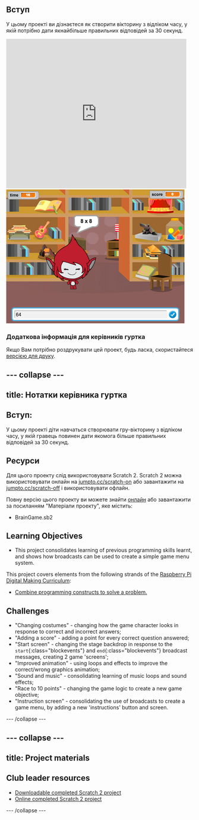 ## Вступ

У цьому проекті ви дізнаєтеся як створити вікторину з відліком часу, у якій потрібно дати якнайбільше правильних відповідей за 30 секунд.

<div class="scratch-preview">
  <iframe allowtransparency="true" width="485" height="402" src="https://scratch.mit.edu/projects/embed/42225768/?autostart=false" frameborder="0"></iframe>
  <img src="images/brain-final.png">
</div>

### Додаткова інформація для керівників гуртка

Якщо Вам потрібно роздрукувати цей проект, будь ласка, скористайтеся [версією для друку](https://projects.raspberrypi.org/en/projects/brain-game/print).

## \--- collapse \---

## title: Нотатки керівника гуртка

## Вступ:

У цьому проекті діти навчаться створювати гру-вікторину з відліком часу, у якій гравець повинен дати якомога більше правильних відповідей за 30 секунд.

## Ресурси

Для цього проекту слід використовувати Scratch 2. Scratch 2 можна використовувати онлайн на [jumpto.cc/scratch-on](http://jumpto.cc/scratch-on) або завантажити на [jumpto.cc/scratch-off](http://jumpto.cc/scratch-off) і використовувати офлайн.

Повну версію цього проекту ви можете знайти [онлайн](http://scratch.mit.edu/projects/42225768/#editor) або завантажити за посиланням "Матеріали проекту", яке містить:

* BrainGame.sb2

## Learning Objectives

* This project consolidates learning of previous programming skills learnt, and shows how broadcasts can be used to create a simple game menu system.

This project covers elements from the following strands of the [Raspberry Pi Digital Making Curriculum](http://rpf.io/curriculum):

* [Combine programming constructs to solve a problem.](https://www.raspberrypi.org/curriculum/programming/builder)

## Challenges

* "Changing costumes" - changing how the game character looks in response to correct and incorrect answers;
* "Adding a score" - adding a point for every correct question answered;
* "Start screen" - changing the stage backdrop in response to the `start`{:class="blockevents"} and `end`{:class="blockevents"} broadcast messages, creating 2 game 'screens';
* "Improved animation" - using loops and effects to improve the correct/wrong graphics animation;
* "Sound and music" - consolidating learning of music loops and sound effects;
* "Race to 10 points" - changing the game logic to create a new game objective;
* "Instruction screen" - consolidating the use of broadcasts to create a game menu, by adding a new 'instructions' button and screen.

\--- /collapse \---

## \--- collapse \---

## title: Project materials

## Club leader resources

* [Downloadable completed Scratch 2 project](resources/BrainGame.sb2)
* [Online completed Scratch 2 project](http://scratch.mit.edu/projects/42225768/#editor)

\--- /collapse \---